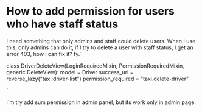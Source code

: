 
# How to add permission for users who have staff status

I need something that only admins and staff could delete users. When I use this, only admins can do it, if I try to delete a user with staff status, I get an error 403, how i can fix it? ty.`

class DriverDeleteView(LoginRequiredMixin, PermissionRequiredMixin, generic.DeleteView):
    model = Driver
    success_url = reverse_lazy("taxi:driver-list")
    permission_required = "taxi.delete-driver"

`

i`m try add sum permission in admin panel, but its work only in admin page.

        